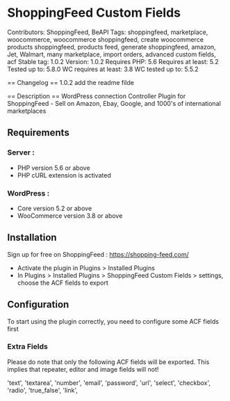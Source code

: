 # ShoppingFeed Custom Fields
Contributors: ShoppingFeed, BeAPI
Tags: shoppingfeed, marketplace, woocommerce, woocommerce shoppingfeed, create woocommerce products shoppingfeed, products feed, generate shoppingfeed, amazon, Jet, Walmart, many marketplace, import orders, advanced custom fields, acf
Stable tag: 1.0.2
Version: 1.0.2
Requires PHP: 5.6
Requires at least: 5.2
Tested up to: 5.8.0
WC requires at least: 3.8
WC tested up to: 5.5.2

== Changelog ==
1.0.2 add the readme filde

== Description ==
WordPress connection Controller Plugin for ShoppingFeed - Sell on Amazon, Ebay, Google, and 1000's of international marketplaces

## Requirements

### Server :
- PHP version 5.6 or above
- PHP cURL extension is activated

### WordPress :
- Core version 5.2 or above
- WooCommerce version 3.8 or above

## Installation

Sign up for free on ShoppingFeed : https://shopping-feed.com/

- Activate the plugin in Plugins > Installed Plugins
- In Plugins > Installed Plugins > ShoppingFeed Custom Fields > settings,  choose the ACF fields to export

## Configuration

To start using the plugin correctly, you need to configure some ACF fields first

### Extra Fields

Please do note that only the following ACF fields will be exported. This implies that repeater, editor and image fields will not!

'text',
'textarea',
'number',
'email',
'password',
'url',
'select',
'checkbox',
'radio',
'true_false',
'link',